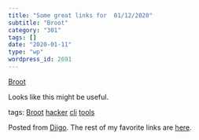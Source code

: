 ```yaml
---
title: "Some great links for  01/12/2020"
subtitle: "Broot"
category: "301"
tags: []
date: "2020-01-11"
type: "wp"
wordpress_id: 2691
---
```

[Broot](https://dystroy.org/broot/) 

Looks like this might be useful. 

 tags: [Broot](https://www.diigo.com/user/pitosalas/Broot) [hacker](https://www.diigo.com/user/pitosalas/hacker) [cli](https://www.diigo.com/user/pitosalas/cli) [tools](https://www.diigo.com/user/pitosalas/tools)

Posted from [Diigo](https://www.diigo.com). The rest of my favorite links are [here](https://www.diigo.com/user/pitosalas).